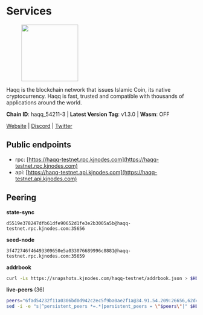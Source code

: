 # Services

<figure><img src="https://raw.githubusercontent.com/kj89/testnet_manuals/main/pingpub/logos/haqq.png" width="150" alt=""><figcaption></figcaption></figure>

Haqq is the blockchain network that issues Islamic Coin,  its native cryptocurrency. Haqq is fast, trusted and  compatible with thousands of applications around the world.

**Chain ID**: haqq_54211-3 | **Latest Version Tag**: v1.3.0 | **Wasm**: OFF

[Website](https://islamiccoin.net) | [Discord](https://discord.gg/hU9MHG5kZq) | [Twitter](https://twitter.com/Islamic_Coin)


## Public endpoints

* rpc: [https://haqq-testnet.rpc.kjnodes.com](https://haqq-testnet.rpc.kjnodes.com)
* api: [https://haqq-testnet.api.kjnodes.com](https://haqq-testnet.api.kjnodes.com)

## Peering

**state-sync**

```text
d5519e378247dfb61dfe90652d1fe3e2b3005a5b@haqq-testnet.rpc.kjnodes.com:35656
```

**seed-node**

```text
3f472746f46493309650e5a033076689996c8881@haqq-testnet.rpc.kjnodes.com:35659
```

**addrbook**
```bash
curl -Ls https://snapshots.kjnodes.com/haqq-testnet/addrbook.json > $HOME/.haqqd/config/addrbook.json
```

**live-peers** (36)
```bash
peers="6fad54232f11a0306bd0d942c2ec5f9ba0ae2f1a@34.91.54.209:26656,62d44513c7fd5aafa65773e5c015ca032f8eea4a@213.239.213.179:26656,ee4db669ed2ff87cb2a47f848fa061517eb47737@161.97.151.46:26656,56158e0f2acf850114e82644afceb565a73b08cc@185.144.99.95:26656,125063c422e09faf45b849dd73dea61f624db891@65.109.53.60:26656,d5519e378247dfb61dfe90652d1fe3e2b3005a5b@65.109.68.190:35656,6771e65c1b30cc514faf5943320fdda480fe9124@95.216.39.183:26656,a884387139109784cad9193652b82ef20a85d713@38.242.159.148:26656,23ff658b56fbb8bc73372973a34733ff5d79b435@142.132.202.50:11604,2d13d679b64e1a574904a140f72815644ec71131@65.21.133.125:30656,2fdcd211d7457390cc7de84dc5b87750f1ece442@121.4.161.226:35656,54e81994c61bbb6c414f8ab0a606a7edda138a3b@95.216.154.100:26656,0833039f717227ccd156d156ea772746b8ac6d71@146.19.24.139:26656,1fefb6b75431482502e125a290deba1e7e539d4e@135.181.148.11:26656,927a323649e7dd8d4c75da6e5edaee439652b46f@65.109.92.241:20116,d648d598c34e0e58ec759aa399fe4534021e8401@109.205.180.81:26656,32a8eec046b95e8646ff0810b4596dc7083a0beb@65.108.145.131:26656,8e394150929e74e51fc097023420515ce77f7533@135.181.150.198:26656,9eb507f9365313dbe7f426050fec9648298f58ee@109.205.183.51:26656,064fe9fe19fe5552b2d4922d659466e583f42b22@95.216.2.219:26658,3f11b1e4dd940582ef03f0355959676e684b0370@65.108.87.238:26656,24e894d4d8a18276acf6051cccf369a1ce69842d@65.108.151.105:26656,f54d4de6d4ae81ec8a2315b54247872b315f198d@65.109.57.9:26656,7f2828e3910a4b165a65e5bfb2465c1e809bad3b@65.108.48.182:26656,d59dc597f0d41bcbc7ff53374686affb143726c2@51.195.203.103:35656,3df5a68b919177179c6dcb0b9c9354fd6bbba1c8@65.109.92.240:20116,70c1b8334bf08fe5d56fb53d07da11f01faa560b@65.109.30.90:26656,64a840f6f5344a22a485b2818f9da9a457d42827@95.217.57.232:36656,51e4544568cf880451bfffc292de88adc472f0e0@34.147.126.38:26656,00b1befaceba6b0178d2b6076ae0968adf4bd7b5@65.108.67.152:26656,47a269c3e30f70d8234a2afd8e9055e74129fde0@65.108.129.29:36656,b9d04ade732a3bb91b91e279c36c6f2c12d522d3@109.107.187.78:26656,45bc6d84ffb3bb725cf78e82205639797c30af67@65.108.199.62:26656,d37e2f7b34035937e8ddbdd445c9bf09c131b46a@84.46.242.147:26656,ba56c564a5430632e59e2b08fc348735bc56b32f@154.12.232.140:26656,360d7095f3c1250a013cfe66c43a3f0790782f78@84.46.254.50:26656"
sed -i -e "s|^persistent_peers *=.*|persistent_peers = \"$peers\"|" $HOME/.haqqd/config/config.toml
```
